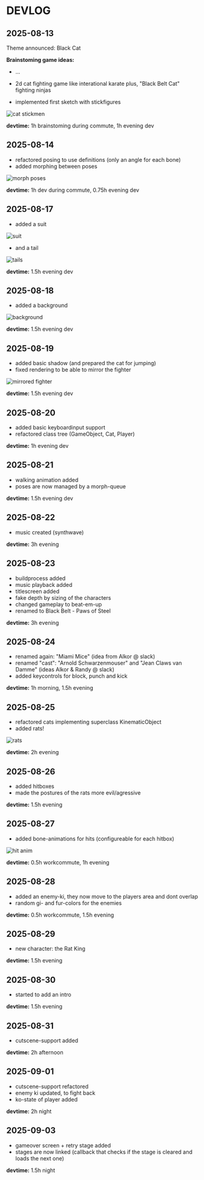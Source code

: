 # DEVLOG

## 2025-08-13  

Theme announced: Black Cat

**Brainstoming game ideas:**

* ...
* 2d cat fighting game like interational karate plus, "Black Belt Cat" fighting ninjas

* implemented first sketch with stickfigures

![cat stickmen](img/001_stickcat_kinematics.png)

**devtime:** 1h brainstoming during commute, 1h evening dev

## 2025-08-14 

* refactored posing to use definitions (only an angle for each bone)
* added morphing between poses

![morph poses](img/002_stick_morph_poses.gif)

**devtime:** 1h dev during commute, 0.75h evening dev

## 2025-08-17

* added a suit 

![suit](img/003_pawrate_suit.gif)

* and a tail

![tails](img/004_now_with_tail.gif)

**devtime:** 1.5h evening dev


## 2025-08-18

* added a background

![background](img/005_background.gif)

**devtime:** 1.5h evening dev

## 2025-08-19

* added basic shadow (and prepared the cat for jumping)
* fixed rendering to be able to mirror the fighter

![mirrored fighter](img/006_mirrored_fighter.gif)

**devtime:** 1.5h evening dev

## 2025-08-20

* added basic keyboardinput support
* refactored class tree (GameObject, Cat, Player)

**devtime:** 1h evening dev

## 2025-08-21

* walking animation added
* poses are now managed by a morph-queue

**devtime:** 1.5h evening dev

## 2025-08-22

* music created (synthwave)

**devtime:** 3h evening


## 2025-08-23

* buildprocess added
* music playback added
* titlescreen added
* fake depth by sizing of the characters
* changed gameplay to beat-em-up
* renamed to Black Belt - Paws of Steel

**devtime:** 3h evening

## 2025-08-24

* renamed again: "Miami Mice" (idea from Alkor @ slack)
* renamed "cast": "Arnold Schwarzenmouser" and "Jean Claws van Damme" (ideas Alkor & Randy @ slack)
* added keycontrols for block, punch and kick

**devtime:** 1h morning, 1.5h evening

## 2025-08-25

* refactored cats implementing superclass KinematicObject
* added rats!

![rats](img/008_rats.png)

**devtime:** 2h evening

## 2025-08-26

* added hitboxes
* made the postures of the rats more evil/agressive

**devtime:** 1.5h evening

## 2025-08-27

* added bone-animations for hits (configureable for each hitbox)

![hit anim](img/010_hit_animations.gif)

**devtime:** 0.5h workcommute, 1h evening

## 2025-08-28

* added an enemy-ki, they now move to the players area and dont overlap
* random gi- and fur-colors for the enemies

**devtime:** 0.5h workcommute, 1.5h evening

## 2025-08-29

* new character: the Rat King

**devtime:** 1.5h evening

## 2025-08-30

* started to add an intro

**devtime:** 1.5h evening

## 2025-08-31

* cutscene-support added

**devtime:** 2h afternoon

## 2025-09-01

* cutscene-support refactored
* enemy ki updated, to fight back
* ko-state of player added

**devtime:** 2h night


## 2025-09-03

* gameover screen + retry stage added
* stages are now linked (callback that checks if the stage is cleared and loads the next one)

**devtime:** 1.5h night
